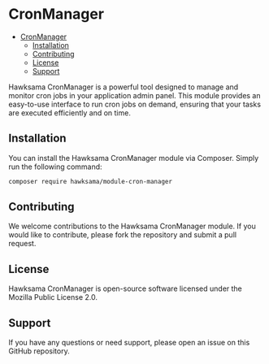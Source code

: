 # CronManager
<!-- TOC -->
* [CronManager](#cronmanager)
    * [Installation](#installation)
    * [Contributing](#contributing)
    * [License](#license)
    * [Support](#support)
<!-- TOC -->

Hawksama CronManager is a powerful tool designed to manage and monitor cron jobs in your application admin panel. This module provides an easy-to-use interface to run cron jobs on demand, ensuring that your tasks are executed efficiently and on time.

## Installation

You can install the Hawksama CronManager module via Composer. Simply run the following command:

```bash
composer require hawksama/module-cron-manager
```

## Contributing
We welcome contributions to the Hawksama CronManager module. If you would like to contribute, please fork the repository and submit a pull request.

## License
Hawksama CronManager is open-source software licensed under the Mozilla Public License 2.0.

## Support
If you have any questions or need support, please open an issue on this GitHub repository.
